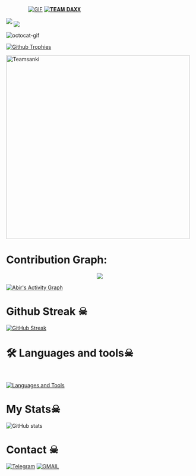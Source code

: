 ㅤ ㅤ ㅤㅤ[![GIF](https://github.com/Teamsanki/Teamsanki/blob/main/Teamsanki.gif)](https://github.com/Teamsanki)
   [![𝐓𝐄𝐀𝐌 𝐃𝐀𝐗𝐗](https://github-stats-alpha.vercel.app/api?username=Teamsanki "Teamsanki")](https://github-stats-alpha.vercel.app/api?username=Teamsanki "Teamsanki")
                                                          
  
<img src="https://readme-typing-svg.herokuapp.com?color=00FF00&width=420&lines=🌿+𝐓𝐇𝐄+𝐓𝐄𝐀𝐌+𝐃𝐀𝐗𝐗+🌱">


<!--
**Teamsanki/Teamsanki** is a ✨ _special_ ✨ repository because its `README.md` (this file) appears on your GitHub profile.



<p align="center">
    <b>ᴠɪsɪᴛᴏʀs</b><br>
 -->    <img align="middle" src="https://profile-counter.glitch.me/Teamsanki/count.svg" />
</p>
<!---
Teamsanki/Teamsanki is a ✨ special ✨ repository because its `README.md` (this file) appears on your GitHub profile.
You can click the Preview link to take a look at your changes.
--->


<img src="https://octodex.github.com/images/daftpunktocat-thomas.gif" id="octocat" alt="octocat-gif" />





  [![Github Trophies](https://github-profile-trophy.vercel.app/?username=Teamsanki&theme=transparent&no-bg=true&margin-w=15&margin-h=10&row=1&column=6&count_private=true)](https://Teamsanki.me)
  

<p><img width="494" align="center" src="https://github-readme-stats.vercel.app/api/top-langs?username=Teamsanki&show_icons=true&locale=en&layout=compact" alt="Teamsanki" /></p>

# Contribution Graph:


<p align="center">
  <a href="https://github.com/Teamsanki">
    <img src="https://github-readme-streak-stats.herokuapp.com/?user=Teamsanki#version3"/>
  </a>
</p>
<a href="https://github.com/Teamsanki"><img alt="Abir's Activity Graph" src="https://ghactivity.mrayush.me/graph?username=Teamsanki&bg_color=1F222E&color=F8D866&line=F85D7F&point=FFFFFF&hide_border=true" /></a>



# Github Streak ☠︎︎

  [![GitHub Streak](https://streak-stats.demolab.com?user=Teamsanki&theme=radical&border_radius=5&date_format=j%20M%5B%20Y%5D&fire=FF8100)](https://Teamsanki.me)

# 🛠️ Languages and tools☠︎︎
</br>

[![Languages and Tools](https://skillicons.dev/icons?i=androidstudio,bash,vscode,docker,git,github,linux,heroku,arduino,redis,mongodb,java,html,py,c,ts,js,deno,flutter,fastapi&perline=10)](https://Teamsanki.me)



# My Stats☠︎︎
![ GitHub stats](https://github-readme-stats.vercel.app/api?username=Teamsanki&show_icons=true&theme=radical)

# Contact ☠︎︎
<a href="https://t.me/cyberTeamsanki"><img title="Telegram" src="https://img.shields.io/badge/Telegram-%23000000.svg?&style=for-the-badge&logo=telegram&logoColor=61DAFB"></a>
<a href="https://mail.google.com/mail/?view=cm&fs=1&to=schoudhary11256@gmail.com"><img title="GMAIL" src="https://img.shields.io/badge/Gmail-D14836?style=for-the-badge&logo=gmail&logoColor=white"></a>
